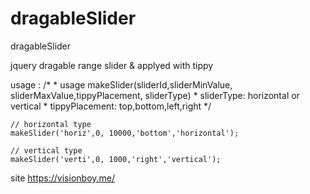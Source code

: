 # dragableSlider
dragableSlider 

jquery dragable range slider & applyed with tippy 

usage : 
    /* 
    * usage makeSlider(sliderId,sliderMinValue, sliderMaxValue,tippyPlacement, sliderType)
    * sliderType: horizontal or vertical
    * tippyPlacement: top,bottom,left,right
    */
    
    // horizontal type
    makeSlider('horiz',0, 10000,'bottom','horizontal');
    
    // vertical type
    makeSlider('verti',0, 1000,'right','vertical');

site
https://visionboy.me/
